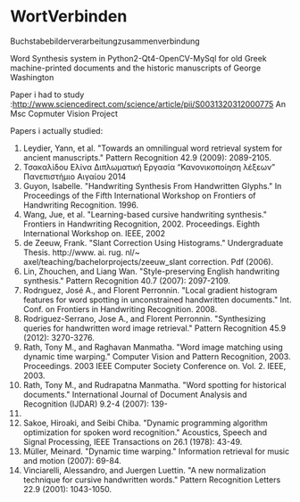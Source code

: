 WortVerbinden
=============

Buchstabebilderverarbeitungzusammenverbindung

Word Synthesis system in Python2-Qt4-OpenCV-MySql 
for old Greek machine-printed documents and the historic manuscripts of George Washington

Paper i had to study :http://www.sciencedirect.com/science/article/pii/S0031320312000775
An Msc Copmuter Vision Project

Papers i actually studied:


1. Leydier, Yann, et al. "Towards an omnilingual word retrieval system for ancient
manuscripts." Pattern Recognition 42.9 (2009): 2089-2105.
2. Τσακαλίδου Ελίνα Διπλωματική Εργασία “Κανονικοποίηση λέξεων” Πανεπιστήμιο Αιγαίου
2014
3. Guyon, Isabelle. "Handwriting Synthesis From Handwritten Glyphs." In Proceedings of the
Fifth International Workshop on Frontiers of Handwriting Recognition. 1996.
4. Wang, Jue, et al. "Learning-based cursive handwriting synthesis." Frontiers in Handwriting
Recognition, 2002. Proceedings. Eighth International Workshop on. IEEE, 2002
5. de Zeeuw, Frank. "Slant Correction Using Histograms." Undergraduate Thesis. http://www.
ai. rug. nl/~ axel/teaching/bachelorprojects/zeeuw_slant correction. Pdf (2006).
6. Lin, Zhouchen, and Liang Wan. "Style-preserving English handwriting synthesis." Pattern
Recognition 40.7 (2007): 2097-2109.
7. Rodrıguez, José A., and Florent Perronnin. "Local gradient histogram features for word
spotting in unconstrained handwritten documents." Int. Conf. on Frontiers in Handwriting
Recognition. 2008.
8. Rodriguez-Serrano, Jose A., and Florent Perronnin. "Synthesizing queries for handwritten
word image retrieval." Pattern Recognition 45.9 (2012): 3270-3276.
9. Rath, Tony M., and Raghavan Manmatha. "Word image matching using dynamic time
warping." Computer Vision and Pattern Recognition, 2003. Proceedings. 2003 IEEE
Computer Society Conference on. Vol. 2. IEEE, 2003.
10. Rath, Tony M., and Rudrapatna Manmatha. "Word spotting for historical documents."
International Journal of Document Analysis and Recognition (IJDAR) 9.2-4 (2007): 139-
152.
11. Sakoe, Hiroaki, and Seibi Chiba. "Dynamic programming algorithm optimization for spoken
word recognition." Acoustics, Speech and Signal Processing, IEEE Transactions on 26.1
(1978): 43-49.
12. Müller, Meinard. "Dynamic time warping." Information retrieval for music and motion
(2007): 69-84.
13. Vinciarelli, Alessandro, and Juergen Luettin. "A new normalization technique for cursive
handwritten words." Pattern Recognition Letters 22.9 (2001): 1043-1050.
